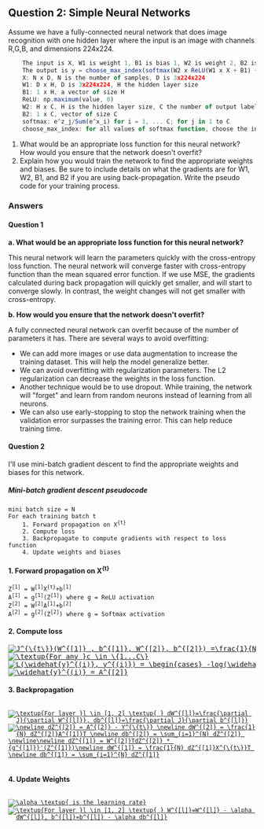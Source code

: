 ## Question 2: Simple Neural Networks

Assume we have a fully-connected neural network that does image recognition with one hidden layer where the input is an image with channels R,G,B, and dimensions 224x224.
```javascript
    The input is X, W1 is weight 1, B1 is bias 1, W2 is weight 2, B2 is bias 2, and y is the output.
    The output is y = choose_max_index(softmax(W2 x ReLU(W1 x X + B1) + B2))
    X: N x D, N is the number of samples, D is 3x224x224
    W1: D x H, D is 3x224x224, H the hidden layer size
    B1: 1 x H, a vector of size H
    ReLU: np.maximum(value, 0)
    W2: H x C, H is the hidden layer size, C the number of output labels
    B2: 1 x C, vector of size C
    softmax: e^z_j/Sum(e^x_i) for i = 1, ... C; for j in 1 to C
    choose_max_index: for all values of softmax function, choose the index with the max output
```
1. What would be an appropriate loss function for this neural network? How would you ensure that the network doesn't overfit?
2. Explain how you would train the network to find the appropriate weights and biases. Be sure to include details on what the gradients are for W1, W2, B1, and B2 if you are using back-propagation. Write the pseudo code for your training process.


### Answers

#### Question 1
**a. What would be an appropriate loss function for this neural network?**

This neural network will learn the parameters quickly with the cross-entropy loss function. The neural network will converge faster with cross-entropy function than the mean squared error function. If we use MSE, the gradients calculated during back propagation will quickly get smaller, and will start to converge slowly. In contrast, the weight changes will not get smaller with cross-entropy.

**b. How would you ensure that the network doesn't overfit?**

A fully connected neural network can overfit because of the number of parameters it has.
There are several ways to avoid overfitting:
* We can add more images or use data augmentation to increase the training dataset. This will help the model generalize better.
* We can avoid overfitting with regularization parameters. The L2 regularization can decrease the weights in the loss function.
* Another technique would be to use dropout. While training, the network will "forget" and learn from random neurons instead of learning from all neurons.
* We can also use early-stopping to stop the network training when the validation error surpasses the training error. This can help reduce training time.

#### Question 2
I'll use mini-batch gradient descent to find the appropriate weights and biases for this network.
##### Mini-batch gradient descent pseudocode
<pre><code>mini batch size = N
For each training batch t
	1. Forward propagation on X<sup>{t}</sup>
	2. Compute loss
	3. Backpropagate to compute gradients with respect to loss function
	4. Update weights and biases
</code></pre>

#### 1. Forward propagation on X<sup>{t}</sup>
<pre><code>Z<sup>[1]</sup> = W<sup>[1]</sup>X<sup>{t}</sup>+b<sup>[1]</sup>
A<sup>[1]</sup> = g<sup>[1]</sup>(Z<sup>[1]</sup>) where g = ReLU activation
Z<sup>[2]</sup> = W<sup>[2]</sup>A<sup>[1]</sup>+b<sup>[2]</sup>
A<sup>[2]</sup> = g<sup>[2]</sup>(Z<sup>[2]</sup>) where g = Softmax activation
</code></pre>

#### 2. Compute loss
<pre><a href="https://www.codecogs.com/eqnedit.php?latex=J^{\{t\}}(W^{[1]}&space;,&space;b^{[1]},&space;W^{[2]},&space;b^{[2]})&space;=\frac{1}{N}&space;\sum_{i=1}^{l}L(\widehat{y}^{(i)},&space;y^{(i)})&space;\textup{&space;from&space;}&space;x^{\{t\}},&space;y^{\{t\}}" target="_blank"><img src="https://latex.codecogs.com/gif.latex?J^{\{t\}}(W^{[1]}&space;,&space;b^{[1]},&space;W^{[2]},&space;b^{[2]})&space;=\frac{1}{N}&space;\sum_{i=1}^{l}L(\widehat{y}^{(i)},&space;y^{(i)})&space;\textup{&space;from&space;}&space;x^{\{t\}},&space;y^{\{t\}}" title="J^{\{t\}}(W^{[1]} , b^{[1]}, W^{[2]}, b^{[2]}) =\frac{1}{N} \sum_{i=1}^{l}L(\widehat{y}^{(i)}, y^{(i)}) \textup{ from } x^{\{t\}}, y^{\{t\}}" /></a>
<a href="https://www.codecogs.com/eqnedit.php?latex=\textup{For&space;any&space;}c&space;\in&space;\{1...C\}" target="_blank"><img src="https://latex.codecogs.com/gif.latex?\textup{For&space;any&space;}c&space;\in&space;\{1...C\}" title="\textup{For any }c \in \{1...C\}" /></a>
<a href="https://www.codecogs.com/eqnedit.php?latex=L(\widehat{y}^{(i)},&space;y^{(i)})&space;=&space;\begin{cases}&space;-log(\widehat{y})&space;&&space;\text{&space;if&space;}&space;\widehat{y}=&space;c\\&space;-log(1-\widehat{y})&space;&&space;\text{&space;if&space;}&space;\widehat{y}\neq&space;c\\&space;\end{cases}" target="_blank"><img src="https://latex.codecogs.com/gif.latex?L(\widehat{y}^{(i)},&space;y^{(i)})&space;=&space;\begin{cases}&space;-log(\widehat{y})&space;&&space;\text{&space;if&space;}&space;\widehat{y}=&space;c\\&space;-log(1-\widehat{y})&space;&&space;\text{&space;if&space;}&space;\widehat{y}\neq&space;c\\&space;\end{cases}" title="L(\widehat{y}^{(i)}, y^{(i)}) = \begin{cases} -log(\widehat{y}) & \text{ if } \widehat{y}= c\\ -log(1-\widehat{y}) & \text{ if } \widehat{y}\neq c\\ \end{cases}" /></a>
<a href="https://www.codecogs.com/eqnedit.php?latex=\widehat{y}^{(i)}&space;=&space;A^{[2]}" target="_blank"><img src="https://latex.codecogs.com/gif.latex?\widehat{y}^{(i)}&space;=&space;A^{[2]}" title="\widehat{y}^{(i)} = A^{[2]}" /></a>
</code></pre>

#### 3. Backpropagation
<pre><code>
<a href="https://www.codecogs.com/eqnedit.php?latex=\textup{For&space;layer&space;}l&space;\in&space;[1,&space;2]&space;\textup{&space;}&space;dW^{[l]}=\frac{\partial&space;J}{\partial&space;W^{[l]}},&space;db^{[l]}=\frac{\partial&space;J}{\partial&space;b^{[l]}}" target="_blank"><img src="https://latex.codecogs.com/gif.latex?\textup{For&space;layer&space;}l&space;\in&space;[1,&space;2]&space;\textup{&space;}&space;dW^{[l]}=\frac{\partial&space;J}{\partial&space;W^{[l]}},&space;db^{[l]}=\frac{\partial&space;J}{\partial&space;b^{[l]}}" title="\textup{For layer }l \in [1, 2] \textup{ } dW^{[l]}=\frac{\partial J}{\partial W^{[l]}}, db^{[l]}=\frac{\partial J}{\partial b^{[l]}}" /></a>
<a href="https://www.codecogs.com/eqnedit.php?latex=\newline&space;dZ^{[2]}&space;=&space;A^{[2]}&space;-&space;Y^{\{t\}}&space;\newline&space;dW^{[2]}&space;=&space;\frac{1}{N}&space;dZ^{[2]}A^{[1]}T&space;\newline&space;db^{[2]}&space;=&space;\sum_{i=1}^{N}&space;dZ^{[2]}&space;\newline\newline&space;dZ^{[1]}&space;=&space;W^{[2]}TdZ^{[2]}&space;*&space;{g^{[1]}}'(Z^{[1]})\newline&space;dW^{[1]}&space;=&space;\frac{1}{N}&space;dZ^{[1]}X^{\{t\}}T&space;\newline&space;db^{[1]}&space;=&space;\sum_{i=1}^{N}&space;dZ^{[1]}" target="_blank"><img src="https://latex.codecogs.com/gif.latex?\newline&space;dZ^{[2]}&space;=&space;A^{[2]}&space;-&space;Y^{\{t\}}&space;\newline&space;dW^{[2]}&space;=&space;\frac{1}{N}&space;dZ^{[2]}A^{[1]}T&space;\newline&space;db^{[2]}&space;=&space;\sum_{i=1}^{N}&space;dZ^{[2]}&space;\newline\newline&space;dZ^{[1]}&space;=&space;W^{[2]}TdZ^{[2]}&space;*&space;{g^{[1]}}'(Z^{[1]})\newline&space;dW^{[1]}&space;=&space;\frac{1}{N}&space;dZ^{[1]}X^{\{t\}}T&space;\newline&space;db^{[1]}&space;=&space;\sum_{i=1}^{N}&space;dZ^{[1]}" title="\newline dZ^{[2]} = A^{[2]} - Y^{\{t\}} \newline dW^{[2]} = \frac{1}{N} dZ^{[2]}A^{[1]}T \newline db^{[2]} = \sum_{i=1}^{N} dZ^{[2]} \newline\newline dZ^{[1]} = W^{[2]}TdZ^{[2]} * {g^{[1]}}'(Z^{[1]})\newline dW^{[1]} = \frac{1}{N} dZ^{[1]}X^{\{t\}}T \newline db^{[1]} = \sum_{i=1}^{N} dZ^{[1]}" /></a>

</code></pre>

#### 4. Update Weights
<pre><code>
<a href="https://www.codecogs.com/eqnedit.php?latex=\alpha&space;\textup{&space;is&space;the&space;learning&space;rate}" target="_blank"><img src="https://latex.codecogs.com/gif.latex?\alpha&space;\textup{&space;is&space;the&space;learning&space;rate}" title="\alpha \textup{ is the learning rate}" /></a>
<a href="https://www.codecogs.com/eqnedit.php?latex=\textup{For&space;layer&space;}l&space;\in&space;[1,&space;2]&space;\textup{&space;}&space;W^{[l]}=W^{[l]}&space;-&space;\alpha&space;dW^{[l]},&space;b^{[l]}=b^{[l]}&space;-&space;\alpha&space;db^{[l]}" target="_blank"><img src="https://latex.codecogs.com/gif.latex?\textup{For&space;layer&space;}l&space;\in&space;[1,&space;2]&space;\textup{&space;}&space;W^{[l]}=W^{[l]}&space;-&space;\alpha&space;dW^{[l]},&space;b^{[l]}=b^{[l]}&space;-&space;\alpha&space;db^{[l]}" title="\textup{For layer }l \in [1, 2] \textup{ } W^{[l]}=W^{[l]} - \alpha dW^{[l]}, b^{[l]}=b^{[l]} - \alpha db^{[l]}" /></a>
</code></pre>
